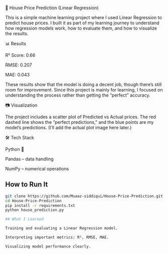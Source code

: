 🏡 House Price Prediction (Linear Regression)

This is a simple machine learning project where I used Linear Regression to predict house prices.
I built it as part of my learning journey to understand how regression models work, how to evaluate them, and how to visualize the results.

📊 Results

R² Score: 0.66

RMSE: 0.207

MAE: 0.043

These results show that the model is doing a decent job, though there’s still room for improvement.
Since this project is mainly for learning, I focused on understanding the process rather than getting the “perfect” accuracy.

📷 Visualization

The project includes a scatter plot of Predicted vs Actual prices.
The red dashed line shows the “perfect predictions,” and the blue points are my model’s predictions.
(I’ll add the actual plot image here later.)

🛠 Tech Stack

Python 🐍

Pandas – data handling

NumPy – numerical operations
##  How to Run It
```bash
git clone https://github.com/Muaaz-siddiqui/House-Price-Prediction.git
cd House-Price-Prediction
pip install -r requirements.txt
python house_prediction.py

## What I Learned

Training and evaluating a Linear Regression model.

Interpreting important metrics: R², RMSE, MAE.

Visualizing model performance clearly.


